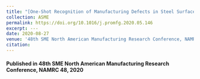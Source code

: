 ```yaml
---
title: "[One-Shot Recognition of Manufacturing Defects in Steel Surfaces](https://adipandas.github.io/one-shot-steel-surfaces/)"
collection: ASME
permalink: https://doi.org/10.1016/j.promfg.2020.05.146
excerpt: ---
date: 2020-08-27
venue: '48th SME North American Manufacturing Research Conference, NAMRC 48'
citation: 
---
```


#### Published in 48th SME North American Manufacturing Research Conference, NAMRC 48, 2020
